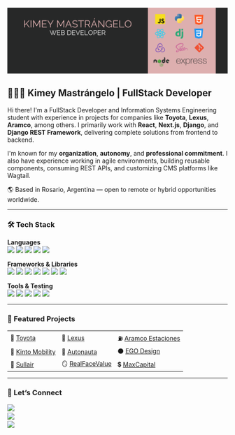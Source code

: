 ![This is an image](utils/banner.png)

## 👩🏻‍💻 Kimey Mastrángelo | FullStack Developer

Hi there! I'm a FullStack Developer and Information Systems Engineering student with experience in projects for companies like **Toyota**, **Lexus**, **Aramco**, among others. I primarily work with **React**, **Next.js**, **Django**, and **Django REST Framework**, delivering complete solutions from frontend to backend.

I'm known for my **organization**, **autonomy**, and **professional commitment**. I also have experience working in agile environments, building reusable components, consuming REST APIs, and customizing CMS platforms like Wagtail.

🌎 Based in Rosario, Argentina — open to remote or hybrid opportunities worldwide.

---

### 🛠️ Tech Stack

**Languages**<br>
<img src="https://img.shields.io/badge/TypeScript-3178C6?style=for-the-badge&logo=typescript&logoColor=white" />
<img src="https://img.shields.io/badge/JavaScript-F7DF1E?style=for-the-badge&logo=javascript&logoColor=000" />
<img src="https://img.shields.io/badge/Python-3776AB?style=for-the-badge&logo=python&logoColor=fff" />
<img src="https://img.shields.io/badge/HTML5-E34F26?style=for-the-badge&logo=html5&logoColor=white" />
<img src="https://img.shields.io/badge/CSS3-1572B6?style=for-the-badge&logo=css3&logoColor=white" />

**Frameworks & Libraries**<br>
<img src="https://img.shields.io/badge/Next.js-000000?style=for-the-badge&logo=nextdotjs&logoColor=white" />
<img src="https://img.shields.io/badge/React-61DAFB?style=for-the-badge&logo=react&logoColor=000" />
<img src="https://img.shields.io/badge/Django-092E20?style=for-the-badge&logo=django&logoColor=white" />
<img src="https://img.shields.io/badge/Wagtail-43B1B0?style=for-the-badge&logo=wagtail&logoColor=white" />
<img src="https://img.shields.io/badge/Redux-764ABC?style=for-the-badge&logo=redux&logoColor=white" />
<img src="https://img.shields.io/badge/Sass-CC6699?style=for-the-badge&logo=sass&logoColor=white" />
<img src="https://img.shields.io/badge/NPM-CB3837?style=for-the-badge&logo=npm&logoColor=white" />

**Tools & Testing**<br>
<img src="https://img.shields.io/badge/Git-F05032?style=for-the-badge&logo=git&logoColor=white" />
<img src="https://img.shields.io/badge/GitHub-181717?style=for-the-badge&logo=github&logoColor=white" />
<img src="https://img.shields.io/badge/VS_Code-007ACC?style=for-the-badge&logo=visualstudiocode&logoColor=white" />
<img src="https://img.shields.io/badge/Postman-FF6C37?style=for-the-badge&logo=postman&logoColor=white" />
<img src="https://img.shields.io/badge/Storybook-FF4785?style=for-the-badge&logo=storybook&logoColor=white" />

---

### 🌟 Featured Projects

<table>
  <tr>
    <td>🚗 <a href="https://toyota.cl">Toyota</a></td>
    <td>🚗 <a href="https://www.lexus.cl">Lexus</a></td>
    <td>⛽ <a href="https://www.aramcoestaciones.cl/">Aramco Estaciones</a></td>
  </tr>
  <tr>
    <td>🚗 <a href="https://kinto-mobility.cl">Kinto Mobility</a></td>
    <td>🚗 <a href="https://autonauta.cl">Autonauta</a></td>
    <td>⚫ <a href="https://egodesign.io">EGO Design</a></td>
  </tr>
  <tr>
    <td>🚜 <a href="https://www.sullairargentina.com/">Sullair</a></td>
    <td>🪞 <a href="https://realfacevalue.eu/">RealFaceValue</a></td>
    <td>💲 <a href="https://www.max.capital/">MaxCapital</a></td>
  </tr>
</table>  

---

### 📢 Let’s Connect
[<img src="https://img.shields.io/badge/LinkedIn-0A66C2?style=for-the-badge&logo=linkedin&logoColor=white" />](https://www.linkedin.com/in/kimey-mastrangelo/)  
[<img src="https://img.shields.io/badge/Email-D14836?style=for-the-badge&logo=gmail&logoColor=white" />](mailto:kimey.-@hotmail.com)  
[<img src="https://img.shields.io/badge/WhatsApp-25D366?style=for-the-badge&logo=whatsapp&logoColor=white" />](https://api.whatsapp.com/send/?phone=543415994708)

